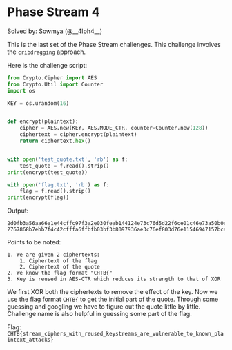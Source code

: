 # Phase Stream 4

Solved by: Sowmya (@__4lph4\_\_)

This is the last set of the Phase Stream challenges. This challenge involves the `cribdragging` approach.

Here is the challenge script: 
```python
from Crypto.Cipher import AES
from Crypto.Util import Counter
import os

KEY = os.urandom(16)


def encrypt(plaintext):
    cipher = AES.new(KEY, AES.MODE_CTR, counter=Counter.new(128))
    ciphertext = cipher.encrypt(plaintext)
    return ciphertext.hex()


with open('test_quote.txt', 'rb') as f:
    test_quote = f.read().strip()
print(encrypt(test_quote))

with open('flag.txt', 'rb') as f:
    flag = f.read().strip()
print(encrypt(flag))

```

Output: 
```
2d0fb3a56aa66e1e44cffc97f3a2e030feab144124e73c76d5d22f6ce01c46e73a50b0edc1a2bd243f9578b745438b00720870e3118194cbb438149e3cc9c0844d640ecdb1e71754c24bf43bf3fd0f9719f74c7179b6816e687fa576abad1955
2767868b7ebb7f4c42cfffa6ffbfb03bf3b8097936ae3c76ef803d76e11546947157bcea9599f826338807b55655a05666446df20c8e9387b004129e10d18e9f526f71cabcf21b48965ae36fcfee1e820cf1076f65
```

Points to be noted: 
```
1. We are given 2 ciphertexts:
    1. Ciphertext of the flag
    2. Ciphertext of the quote
2. We know the flag format "CHTB{"
3. Key is reused in AES-CTR which reduces its strength to that of XOR
```

We first XOR both the ciphertexts to remove the effect of the key. Now we use the flag format `CHTB{` to get the initial part of the quote. Through some guessing and googling we have to figure out the quote little by little. Challenge name is also helpful in guessing some part of the flag.

Flag: `CHTB{stream_ciphers_with_reused_keystreams_are_vulnerable_to_known_plaintext_attacks}`

